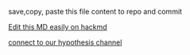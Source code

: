 save,copy, paste this file content to repo and commit

[Edit this MD easily on hackmd](https://hackmd.io/@thisgate/HJ9FJWsyH)

[connect to our hypothesis channel](https://hyp.is/yb-kvpSJEem2BLtmLMzhiQ/aws.amazon.com/what-is-aws/)

